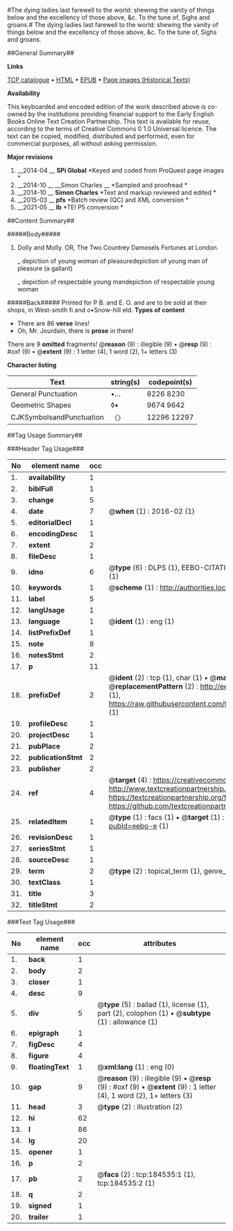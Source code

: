 #The dying ladies last farewell to the world: shewing the vanity of things below and the excellency of those above, &c.  To the tune of, Sighs and groans.#
The dying ladies last farewell to the world: shewing the vanity of things below and the excellency of those above, &c.  To the tune of, Sighs and groans.

##General Summary##

**Links**

[TCP catalogue](http://www.ota.ox.ac.uk/tcp/)  • 
[HTML](http://tei.it.ox.ac.uk/tcp/Texts-HTML/free/B21/B21504.html)  • 
[EPUB](http://tei.it.ox.ac.uk/tcp/Texts-EPUB/free/B21/B21504.epub) • 
[Page images (Historical Texts)](https://historicaltexts.jisc.ac.uk/eebo-64551191e)

**Availability**

This keyboarded and encoded edition of the work described above is co-owned by the
    institutions providing financial support to the Early English Books Online Text Creation
    Partnership. This text is available for reuse, according to the terms of  Creative Commons 0 1.0 Universal
    licence. The text can be copied, modified, distributed and performed, even for commercial
    purposes, all without asking permission.

**Major revisions**

1. __2014-04 __ __SPi Global__ *Keyed and coded from ProQuest page images *
1. __2014-10 __ __Simon Charles __ *Sampled and proofread *
1. __2014-10 __ __Simon Charles__ *Text and markup reviewed and edited *
1. __2015-03 __ __pfs__ *Batch review (QC) and XML conversion *
1. __2021-05 __ __lb__ *TEI P5 conversion *

##Content Summary##

#####Body#####

1. Dolly and Molly. OR, The Two Countrey Damosels Fortunes at London.

    _ depiction of young woman of pleasuredepiction of young man of pleasure (a gallant)

    _ depiction of respectable young mandepiction of respectable young woman

#####Back#####
Printed for P B. and E. O. and are to be sold at their shops, in West-smith fi and o•Snow-hill eld.
**Types of content**

  * There are 86 **verse** lines!
  * Oh, Mr. Jourdain, there is **prose** in there!

There are 9 **omitted** fragments! 
 @__reason__ (9) : illegible (9)  •  @__resp__ (9) : #oxf (9)  •  @__extent__ (9) : 1 letter (4), 1 word (2), 1+ letters (3)

**Character listing**


|Text|string(s)|codepoint(s)|
|---|---|---|
|General Punctuation|•…|8226 8230|
|Geometric Shapes|◊▪|9674 9642|
|CJKSymbolsandPunctuation|〈〉|12296 12297|

##Tag Usage Summary##

###Header Tag Usage###

|No|element name|occ|attributes|
|---|---|---|---|
|1.|__availability__|1||
|2.|__biblFull__|1||
|3.|__change__|5||
|4.|__date__|7| @__when__ (1) : 2016-02 (1)|
|5.|__editorialDecl__|1||
|6.|__encodingDesc__|1||
|7.|__extent__|2||
|8.|__fileDesc__|1||
|9.|__idno__|6| @__type__ (6) : DLPS (1), EEBO-CITATION (1), VID (1), EEBO-PROQUEST (1), STC (1), OCLC (1)|
|10.|__keywords__|1| @__scheme__ (1) : http://authorities.loc.gov/ (1)|
|11.|__label__|5||
|12.|__langUsage__|1||
|13.|__language__|1| @__ident__ (1) : eng (1)|
|14.|__listPrefixDef__|1||
|15.|__note__|8||
|16.|__notesStmt__|2||
|17.|__p__|11||
|18.|__prefixDef__|2| @__ident__ (2) : tcp (1), char (1)  •  @__matchPattern__ (2) : ([0-9\-]+):([0-9IVX]+) (1), (.+) (1)  •  @__replacementPattern__ (2) : http://eebo.chadwyck.com/downloadtiff?vid=$1&page=$2 (1), https://raw.githubusercontent.com/textcreationpartnership/Texts/master/tcpchars.xml#$1 (1)|
|19.|__profileDesc__|1||
|20.|__projectDesc__|1||
|21.|__pubPlace__|2||
|22.|__publicationStmt__|2||
|23.|__publisher__|2||
|24.|__ref__|4| @__target__ (4) : https://creativecommons.org/publicdomain/zero/1.0/ (1), http://www.textcreationpartnership.org/docs/. (1), https://textcreationpartnership.org/faq/#faq05 (1), https://github.com/textcreationpartnership (1)|
|25.|__relatedItem__|1| @__type__ (1) : facs (1)  •  @__target__ (1) : https://data.historicaltexts.jisc.ac.uk/view?pubId=eebo-e (1)|
|26.|__revisionDesc__|1||
|27.|__seriesStmt__|1||
|28.|__sourceDesc__|1||
|29.|__term__|2| @__type__ (2) : topical_term (1), genre_form (1)|
|30.|__textClass__|1||
|31.|__title__|3||
|32.|__titleStmt__|2||


###Text Tag Usage###

|No|element name|occ|attributes|
|---|---|---|---|
|1.|__back__|1||
|2.|__body__|2||
|3.|__closer__|1||
|4.|__desc__|9||
|5.|__div__|5| @__type__ (5) : ballad (1), license (1), part (2), colophon (1)  •  @__subtype__ (1) : allowance (1)|
|6.|__epigraph__|1||
|7.|__figDesc__|4||
|8.|__figure__|4||
|9.|__floatingText__|1| @__xml:lang__ (1) : eng (0)|
|10.|__gap__|9| @__reason__ (9) : illegible (9)  •  @__resp__ (9) : #oxf (9)  •  @__extent__ (9) : 1 letter (4), 1 word (2), 1+ letters (3)|
|11.|__head__|3| @__type__ (2) : illustration (2)|
|12.|__hi__|62||
|13.|__l__|86||
|14.|__lg__|20||
|15.|__opener__|1||
|16.|__p__|2||
|17.|__pb__|2| @__facs__ (2) : tcp:184535:1 (1), tcp:184535:2 (1)|
|18.|__q__|2||
|19.|__signed__|1||
|20.|__trailer__|1||
